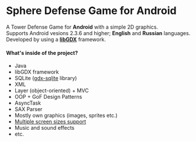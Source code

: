 Sphere Defense Game for Android
=================

A Tower Defense Game for <b>Android</b> with a simple 2D graphics.
<br />Supports Android vesions 2.3.6 and higher; <b>English</b> and <b>Russian</b> languages.
<br />Developed by using a <a href="http://libgdx.badlogicgames.com/"><b>libGDX</b></a> framework.
<h4>What's inside of the project?</h4>
<ul>
  <li>Java</li>
  <li>libGDX framework</li>
  <li>SQLite (<a href="https://github.com/mrafayaleem/gdx-sqlite">gdx-sqlite</a> library)</li>
  <li>XML</li>
  <li>Layer (object-oriented) + MVC</li>
  <li>OOP + GoF Design Patterns</li>
  <li>AsyncTask</li>
  <li>SAX Parser</li>
  <li>Mostly own graphics (images, sprites etc.)</li>
  <li><a href="http://blog.gemserk.com/2013/01/22/our-solution-to-handle-multiple-screen-sizes-in-android-part-one/">Multiple screen sizes support</a></li>
  <li>Music and sound effects</li>
  <li>etc.</li>
</ul>

